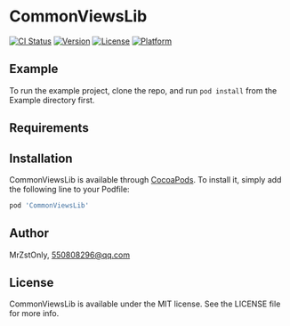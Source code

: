 # CommonViewsLib

[![CI Status](https://img.shields.io/travis/MrZstOnly/CommonViewsLib.svg?style=flat)](https://travis-ci.org/MrZstOnly/CommonViewsLib)
[![Version](https://img.shields.io/cocoapods/v/CommonViewsLib.svg?style=flat)](https://cocoapods.org/pods/CommonViewsLib)
[![License](https://img.shields.io/cocoapods/l/CommonViewsLib.svg?style=flat)](https://cocoapods.org/pods/CommonViewsLib)
[![Platform](https://img.shields.io/cocoapods/p/CommonViewsLib.svg?style=flat)](https://cocoapods.org/pods/CommonViewsLib)

## Example

To run the example project, clone the repo, and run `pod install` from the Example directory first.

## Requirements

## Installation

CommonViewsLib is available through [CocoaPods](https://cocoapods.org). To install
it, simply add the following line to your Podfile:

```ruby
pod 'CommonViewsLib'
```

## Author

MrZstOnly, 550808296@qq.com

## License

CommonViewsLib is available under the MIT license. See the LICENSE file for more info.
